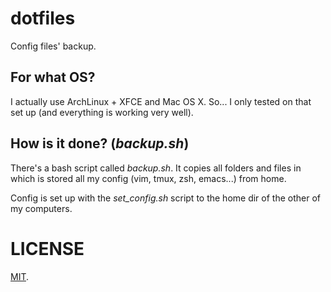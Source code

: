 # dotfiles
Config files' backup.

## For what OS?
I actually use ArchLinux + XFCE and Mac OS X. So... I only tested on that set up (and everything is working very well).

## How is it done? (*backup.sh*)
There's a bash script called *backup.sh*. It copies all folders and files in which is stored all my config (vim, tmux, zsh, emacs...) from home.

Config is set up with the *set_config.sh* script to the home dir of the other of my computers.

# LICENSE
[MIT](./COPYING).
